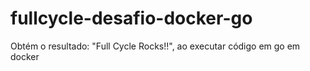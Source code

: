 # fullcycle-desafio-docker-go
Obtém o resultado: "Full Cycle Rocks!!", ao executar código em go em docker
